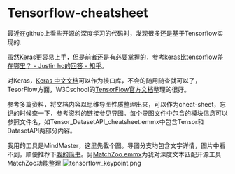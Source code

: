 # Tensorflow-cheatsheet

最近在github上看些开源的深度学习的代码时，发现很多还是基于Tensorflow实现的.

虽然Keras更容易上手，但是前者还是有必要掌握的，参考[keras比tensorflow差在哪里？ - Justin ho的回答 - 知乎](https://www.zhihu.com/question/68072915/answer/259495475)。

对Keras，[Keras 中文文档](https://keras.io/zh/)可以作为接口库，不会的随用随查就可以了，TesorFlow方面，W3Cschool的[TensorFlow官方文档](https://www.w3cschool.cn/tensorflow_python/)整理的很好。

参考多篇资料，将文档内容以思维导图性质整理出来，可以作为cheat-sheet，忘记的时候查一下，参考资料的链接参见导图。每个导图文件中包含的模块信息可以参照文件名，如Tensor_DatasetAPI_cheatsheet.emmx中包含Tensor和DatasetAPI两部分内容。

我用的工具是MindMaster，这里先截个图。导图分支均包含文字详情，图片中看不到，顺便推荐下[我的简书](https://www.jianshu.com/u/95573f563972)。另[MatchZoo.emmx](linghttps://github.com/snowcement/MatchZoo/blob/master/MatchZoo.emmx)为我对深度文本匹配开源工具MatchZoo功能整理
![tensorflow_keypoint.png](https://upload-images.jianshu.io/upload_images/6678194-d4f4aa11f426bfe3.png?imageMogr2/auto-orient/strip%7CimageView2/2/w/1240)

